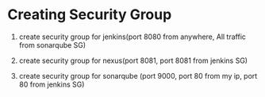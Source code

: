 # Creating Security Group

1. create security group for jenkins(port 8080 from anywhere, All traffic from sonarqube SG)

2. create security group for nexus(port 8081, port 8081 from jenkins SG)

3. create security group for sonarqube (port 9000, port 80 from my ip, port 80 from jenkins SG)

